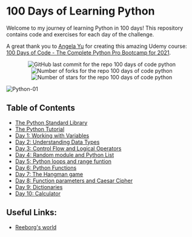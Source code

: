 # 100 Days of Learning Python

Welcome to my journey of learning Python in 100 days! This repository contains code and exercises for each day of the challenge.

A great thank you to [Angela Yu](https://www.linkedin.com/in/angela-yu1/) for creating this amazing Udemy course: [100 Days of Code - The Complete Python Pro Bootcamp for 2021](https://www.udemy.com/course/100-days-of-code).


<p align="center">
    <img src="https://img.shields.io/github/last-commit/adarshem/100-days-of-learn-python.svg" alt="GitHub last commit for the repo 100 days of code python">
    <img src="https://img.shields.io/github/forks/adarshem/100-days-of-learn-python.svg" alt="Number of forks for the repo 100 days of code python">
    <img src="https://img.shields.io/github/stars/adarshem/100-days-of-learn-python.svg" alt="Number of stars for the repo 100 days of code python">
</p>

![Python-01](https://github.com/user-attachments/assets/eeffc19f-49f9-4dc9-ba33-a588078f349c)

## Table of Contents
- [The Python Standard Library](https://docs.python.org/3/library/index.html#the-python-standard-library)
- [The Python Tutorial](https://docs.python.org/3/tutorial/index.html#the-python-tutorial)
- [Day 1: Working with Variables](learn_python_by_coding/day_1/working_with_variables.py)
- [Day 2: Understanding Data Types](learn_python_by_coding/day_2/understanding_data_types.py)
- [Day 3: Control Flow and Logical Operators](learn_python_by_coding/day_3/control_flow_and_logical_operator.py)
- [Day 4: Random module and Python List](learn_python_by_coding/day_4/random_and_list.py)
- [Day 5: Python loops and range funtion](learn_python_by_coding/day_5/python_loops/)
- [Day 6: Python Functions](learn_python_by_coding/day_6)
- [Day 7: The Hangman game](learn_python_by_coding/day_7)
- [Day 8: Function parameters and Caesar Cipher](learn_python_by_coding/day_8)
- [Day 9: Dictionaries](learn_python_by_coding/day_9)
- [Day 10: Calculator](learn_python_by_coding/day_10)

## Useful Links:
- [Reeborg's world](https://reeborg.ca/index_en.html)
